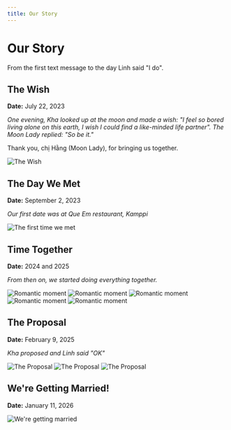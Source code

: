 ```yaml
---
title: Our Story
---
```


# Our Story

From the first text message to the day Linh said "I do".

## The Wish

**Date:** July 22, 2023

*One evening, Kha looked up at the moon and made a wish: "I feel so bored living alone on this earth, I wish I could find a like-minded life partner". The Moon Lady replied: "So be it."*

Thank you, chị Hằng (Moon Lady), for bringing us together.

![The Wish](/images/the-wish.jpeg)

## The Day We Met

**Date:** September 2, 2023

*Our first date was at Que Em restaurant, Kamppi*

![The first time we met](https://files.venuu.se/attachments/000/265/972/26b798e0af7d85c06d6f8acfd20cdc8e6d01dd9d.jpg)

## Time Together

**Date:** 2024 and 2025

*From then on, we started doing everything together.*

![Romantic moment](/images/sup.jpg)
![Romantic moment](/images/cruise.jpeg)
![Romantic moment](/images/badminton.jpg)
![Romantic moment](/images/ski-2.jpeg)
![Romantic moment](/images/aurora.jpeg)


## The Proposal

**Date:** February 9, 2025

*Kha proposed and Linh said "OK"*

![The Proposal](/images/propose.jpg)
![The Proposal](/images/wedding-ring.jpg)
![The Proposal](/images/wedding-ring-2.jpg)

## We're Getting Married!

**Date:** January 11, 2026

![We're getting married](/images/lake-como.jpg)
